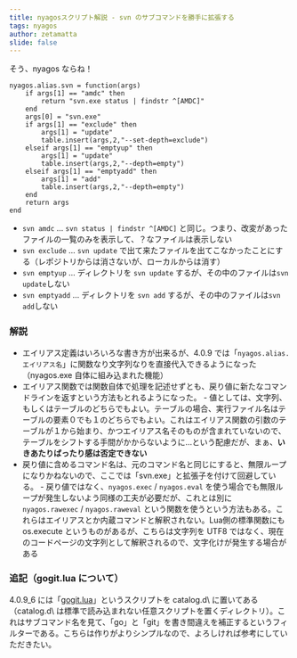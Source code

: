 ```yaml
---
title: nyagosスクリプト解説 - svn のサブコマンドを勝手に拡張する
tags: nyagos
author: zetamatta
slide: false
---
```

そう、nyagos ならね！

```lua:%USERPROFILE%\.nyagos
nyagos.alias.svn = function(args)
    if args[1] == "amdc" then
        return "svn.exe status | findstr ^[AMDC]"
    end
    args[0] = "svn.exe"
    if args[1] == "exclude" then
        args[1] = "update"
        table.insert(args,2,"--set-depth=exclude")
    elseif args[1] == "emptyup" then
        args[1] = "update"
        table.insert(args,2,"--depth=empty")
    elseif args[1] == "emptyadd" then
        args[1] = "add"
        table.insert(args,2,"--depth=empty")
    end
    return args
end
```

- `svn amdc` … `svn status | findstr ^[AMDC]` と同じ。つまり、改変があったファイルの一覧のみを表示して、？なファイルは表示しない
- `svn exclude` … `svn update` で出て来たファイルを出てこなかったことにする（レポジトリからは消さないが、ローカルからは消す）
- `svn emptyup` … ディレクトリを `svn update` するが、その中のファイルは`svn update`しない
- `svn emptyadd` … ディレクトリを `svn add` するが、その中のファイルは`svn add`しない

### 解説

- エイリアス定義はいろいろな書き方が出来るが、4.0.9 では「`nyagos.alias.エイリアス名`」に関数なり文字列なりを直接代入できるようになった（nyagos.exe 自体に組み込まれた機能）
- エイリアス関数では関数自体で処理を記述せずとも、戻り値に新たなコマンドラインを返すという方法もとれるようになった。
       - 値としては、文字列、もしくはテーブルのどちらでもよい。テーブルの場合、実行ファイル名はテーブルの要素０でも１のどちらでもよい。これはエイリアス関数の引数のテーブルが１から始まり、かつエイリアス名そのものが含まれていないので、テーブルをシフトする手間がかからないように…という配慮だが、まぁ、**いきあたりばったり感は否定できない**
- 戻り値に含めるコマンド名は、元のコマンド名と同じにすると、無限ループになりかねないので、ここでは「svn.exe」と拡張子を付けて回避している。
       - 戻り値ではなく、`nyagos.exec` / `nyagos.eval` を使う場合でも無限ループが発生しないよう同様の工夫が必要だが、これとは別に `nyagos.rawexec` / `nyagos.raweval` という関数を使うという方法もある。これらはエイリアスとか内蔵コマンドと解釈されない。Lua側の標準関数にも os.execute というものがあるが、こちらは文字列を UTF8 ではなく、現在のコードページの文字列として解釈されるので、文字化けが発生する場合がある

### 追記（gogit.lua について）

4.0.9_6 には「[gogit.lua](https://github.com/zetamatta/nyagos/blob/master/catalog.d/gogit.lua)」というスクリプトを catalog.d\ に置いてある（catalog.d\ は標準で読み込まれない任意スクリプトを置くディレクトリ）。これはサブコマンド名を見て、「go」と「git」を書き間違えを補正するというフィルターである。こちらは作りがよりシンプルなので、よろしければ参考にしていただきたい。

